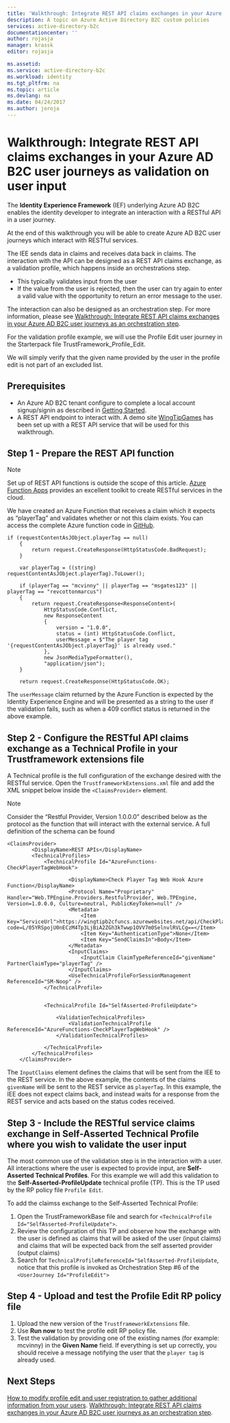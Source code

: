 ```yaml
---
title: 'Walkthrough: Integrate REST API claims exchanges in your Azure AD B2C user journeys as validation on user input | Microsoft Docs'
description: A topic on Azure Active Directory B2C custom policies
services: active-directory-b2c
documentationcenter: ''
author: rojasja
manager: krassk
editor: rojasja

ms.assetid:
ms.service: active-directory-b2c
ms.workload: identity
ms.tgt_pltfrm: na
ms.topic: article
ms.devlang: na
ms.date: 04/24/2017
ms.author: joroja
---
```


# Walkthrough: Integrate REST API claims exchanges in your Azure AD B2C user journeys as validation on user input

The **Identity Experience Framework** (IEF) underlying Azure AD B2C enables the identity developer to integrate an interaction with a RESTful API in a user journey.  

At the end of this walkthrough you will be able to create Azure AD B2C user journeys which interact with RESTful services.

The IEE sends data in claims and receives data back in claims.  The interaction with the API can be designed as a REST API claims exchange, as a validation profile, which happens inside an orchestrations step.

- This typically validates input from the user
- If the value from the user is rejected, then the user can try again to enter a valid value with the opportunity to return an error message to the user.

The interaction can also be designed as an orchestration step. For more information, please see [Walkthrough: Integrate REST API claims exchanges in your Azure AD B2C user journeys as an orchestration step](active-directory-b2c-rest-api-step-custom.md).

For the validation profile example, we will use the Profile Edit user journey in the Starterpack file TrustFramework_Profile_Edit.

We will simply verify that the given name provided by the user in the profile edit is not part of an excluded list.

## Prerequisites

- An Azure AD B2C tenant configure to complete a local account signup/signin as described in [Getting Started](active-directory-b2c-get-started-custom.md).
- A REST API endpoint to interact with. A demo site [WingTipGames](https://wingtipgamesb2c.azurewebsites.net/) has been set up with a REST API service that will be used for this walkthrough.

## Step 1 - Prepare the REST API function

> [!NOTE]
> Set up of REST API functions is outside the scope of this article. [Azure Function Apps](https://docs.microsoft.com/azure/azure-functions/functions-reference) provides an excellent toolkit to create RESTful services in the cloud.

We have created an Azure Function that receives a claim which it expects as “playerTag” and validates whether or not this claim exists. You can access the complete Azure function code in <!--TODO: Add link to function-->[GitHub]().

```
if (requestContentAsJObject.playerTag == null)
    {
        return request.CreateResponse(HttpStatusCode.BadRequest);
    }

    var playerTag = ((string) requestContentAsJObject.playerTag).ToLower();

    if (playerTag == "mcvinny" || playerTag == "msgates123" || playerTag == "revcottonmarcus")
    {
        return request.CreateResponse<ResponseContent>(
            HttpStatusCode.Conflict,
            new ResponseContent
            {
                version = "1.0.0",
                status = (int) HttpStatusCode.Conflict,
                userMessage = $"The player tag '{requestContentAsJObject.playerTag}' is already used."
            },
            new JsonMediaTypeFormatter(),
            "application/json");
    }

    return request.CreateResponse(HttpStatusCode.OK);
```

The `userMessage` claim returned by the Azure Function is expected by the Identity Experience Engine and will be presented as a string to the user if the validation fails, such as when a 409 conflict status is returned in the above example.

## Step 2 - Configure the RESTful API claims exchange as a Technical Profile in your Trustframework extensions file

A Technical profile is the full configuration of the exchange desired with the RESTful service. Open the `TrustframeworkExtensions.xml` file and add the XML snippet below inside the `<ClaimsProvider>` element.

> [!NOTE]
> Consider the “Restful Provider, Version 1.0.0.0”  described below as the protocol as the function that will interact with the external service.  A full definition of the schema can be found <!-- TODO: Link to RESTful Provider schema definition>-->

```
<ClaimsProvider>
        <DisplayName>REST APIs</DisplayName>
        <TechnicalProfiles>
            <TechnicalProfile Id="AzureFunctions-CheckPlayerTagWebHook">

                    <DisplayName>Check Player Tag Web Hook Azure Function</DisplayName>
                    <Protocol Name="Proprietary" Handler="Web.TPEngine.Providers.RestfulProvider, Web.TPEngine, Version=1.0.0.0, Culture=neutral, PublicKeyToken=null" />
                    <Metadata>
                        <Item Key="ServiceUrl">https://wingtipb2cfuncs.azurewebsites.net/api/CheckPlayerTagWebHook?code=L/05YRSpojU0nECzM4Tp3LjBiA2ZGh3kTwwp1OVV7m0SelnvlRVLCg==</Item>
                        <Item Key="AuthenticationType">None</Item>
                        <Item Key="SendClaimsIn">Body</Item>
                    </Metadata>
                    <InputClaims>
                        <InputClaim ClaimTypeReferenceId="givenName" PartnerClaimType="playerTag" />
                    </InputClaims>
                    <UseTechnicalProfileForSessionManagement ReferenceId="SM-Noop" />
            </TechnicalProfile>


            <TechnicalProfile Id="SelfAsserted-ProfileUpdate">

                <ValidationTechnicalProfiles>       
                    <ValidationTechnicalProfile ReferenceId="AzureFunctions-CheckPlayerTagWebHook" />       
                </ValidationTechnicalProfiles>

            </TechnicalProfile>
        </TechnicalProfiles>
    </ClaimsProvider>
```

The `InputClaims` element defines the claims that will be sent from the IEE to the REST service. In the above example, the contents of the claims `givenName` will be sent to the REST service as `playerTag`. In this example, the IEE does not expect claims back, and instead waits for a response from the REST service and acts based on the status codes received.

## Step 3 - Include the RESTful service claims exchange in Self-Asserted Technical Profile where you wish to validate the user input

The most common use of the validation step is in the interaction with a user.  All interactions where the user is expected to provide input, are **Self-Asserted Technical Profiles**. For this example we will add this validation to  the **Self-Asserted-ProfileUpdate** technical profile (TP).  This is the TP used by the RP policy file `Profile Edit`.

To add the claimss exchange to the Self-Asserted Technical Profile:

1. Open the TrustFrameworkBase file and search for `<TechnicalProfile Id="SelfAsserted-ProfileUpdate">`.
2. Review the configuration of this TP and observe how the exchange with the user is defined as claims that will be asked of the user (input claims) and claims that will be expected back from the self asserted provider (output claims)
3. Search for `TechnicalProfileReferenceId="SelfAsserted-ProfileUpdate`, notice that this profile is invoked as Orchestration Step #6 of the `<UserJourney Id="ProfileEdit">`

## Step 4 - Upload and test the Profile Edit RP policy file

1. Upload the new version of the `TrustframeworkExtensions` file.
2. Use **Run now** to test the profile edit RP policy file.
3. Test the validation by providing one of the existing names (for example: mcvinny) in the **Given Name** field. If everything is set up correctly, you should receive a message notifying the user that the `player tag` is already used.

## Next Steps
[How to modify profile edit and user registration to gather additional information from your users](active-directory-b2c-create-custom-attributes-profile-edit-custom.md).
[Walkthrough: Integrate REST API claims exchanges in your Azure AD B2C user journeys as an orchestration step](active-directory-b2c-rest-api-step-custom.md).

